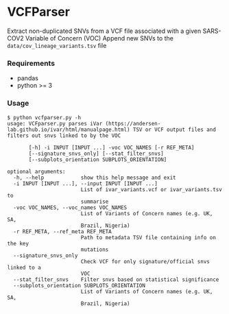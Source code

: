 # VCFParser

Extract non-duplicated SNVs from a VCF file associated with a given SARS-COV2 Variable of Concern (VOC)
Append new SNVs to the `data/cov_lineage_variants.tsv` file

### Requirements
* pandas
* python >= 3


### Usage

```
$ python vcfparser.py -h
usage: VCFparser.py parses iVar (https://andersen-lab.github.io/ivar/html/manualpage.html) TSV or VCF output files and filters out snvs linked to by the VOC

       [-h] -i INPUT [INPUT ...] -voc VOC_NAMES [-r REF_META]
       [--signature_snvs_only] [--stat_filter_snvs]
       [--subplots_orientation SUBPLOTS_ORIENTATION]

optional arguments:
  -h, --help            show this help message and exit
  -i INPUT [INPUT ...], --input INPUT [INPUT ...]
                        List of ivar_variants.vcf or ivar_variants.tsv to
                        summarise
  -voc VOC_NAMES, --voc_names VOC_NAMES
                        List of Variants of Concern names (e.g. UK, SA,
                        Brazil, Nigeria)
  -r REF_META, --ref_meta REF_META
                        Path to metadata TSV file containing info on the key
                        mutations
  --signature_snvs_only
                        Check VCF for only signature/official snvs linked to a
                        VOC
  --stat_filter_snvs    Filter snvs based on statistical significance
  --subplots_orientation SUBPLOTS_ORIENTATION
                        List of Variants of Concern names (e.g. UK, SA,
                        Brazil, Nigeria)
```
